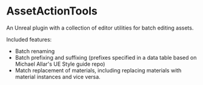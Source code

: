 # AssetActionTools
An Unreal plugin with a collection of editor utilities for batch editing assets.

Included features:
- Batch renaming
- Batch prefixing and suffixing (prefixes specified in a data table based on Michael Allar's UE Style guide repo)
- Match replacement of materials, including replacing materials with material instances and vice versa.
